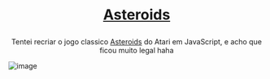 # <p align="center"><a href="https://viuh9997.github.io/asteroids/">Asteroids</a></p>

<p align="center">Tentei recriar o jogo classico  <a href="https://en.wikipedia.org/wiki/Asteroids_(video_game)">Asteroids</a> do Atari em JavaScript, e acho que ficou muito legal haha</p>

![image](https://github.com/viuh9997/asteroids/assets/92545891/8c11416d-a478-4685-9113-a93cd0824f77)
#
